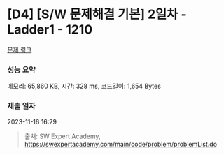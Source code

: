 # [D4] [S/W 문제해결 기본] 2일차 - Ladder1 - 1210 

[문제 링크](https://swexpertacademy.com/main/code/problem/problemDetail.do?contestProbId=AV14ABYKADACFAYh) 

### 성능 요약

메모리: 65,860 KB, 시간: 328 ms, 코드길이: 1,654 Bytes

### 제출 일자

2023-11-16 16:29



> 출처: SW Expert Academy, https://swexpertacademy.com/main/code/problem/problemList.do